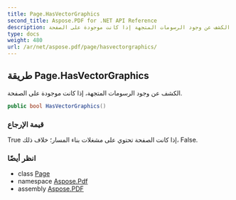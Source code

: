 ```yaml
---
title: Page.HasVectorGraphics
second_title: Aspose.PDF for .NET API Reference
description: طريقة الصفحة. الكشف عن وجود الرسومات المتجهة إذا كانت موجودة على الصفحة
type: docs
weight: 480
url: /ar/net/aspose.pdf/page/hasvectorgraphics/
---
```

## طريقة Page.HasVectorGraphics

الكشف عن وجود الرسومات المتجهة، إذا كانت موجودة على الصفحة.

```csharp
public bool HasVectorGraphics()
```

### قيمة الإرجاع

True إذا كانت الصفحة تحتوي على مشغلات بناء المسار؛ خلاف ذلك، False.

### انظر أيضًا

* class [Page](../)
* namespace [Aspose.Pdf](../../../aspose.pdf/)
* assembly [Aspose.PDF](../../../)